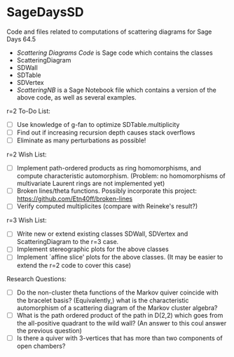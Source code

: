 # SageDaysSD
Code and files related to computations of scattering diagrams for Sage Days 64.5

 - *Scattering Diagrams Code* is Sage code which contains the classes
  - ScatteringDiagram
  - SDWall
  - SDTable
  - SDVertex
 - *ScatteringNB* is a Sage Notebook file which contains a version of the above code, as well as several examples.

r=2 To-Do List:
 - [ ] Use knowledge of g-fan to optimize SDTable.multiplicity
 - [ ] Find out if increasing recursion depth causes stack overflows
 - [ ] Eliminate as many perturbations as possible!

r=2 Wish List:
 - [ ] Implement path-ordered products as ring homomorphisms, and compute characteristic automorphism. (Problem: no homomorphisms of multivariate Laurent rings are not implemented yet)
 - [ ] Broken lines/theta functions.  Possibly incorporate this project: https://github.com/Etn40ff/broken-lines
 - [ ] Verify computed multiplicites (compare with Reineke's result?)

r=3 Wish List:
 - [ ] Write new or extend existing classes SDWall, SDVertex and ScatteringDiagram to the r=3 case.
 - [ ] Implement stereographic plots for the above classes
 - [ ] Implement `affine slice' plots for the above classes.  (It may be easier to extend the r=2 code to cover this case)

Research Questions:
 - [ ] Do the non-cluster theta functions of the Markov quiver coincide with the bracelet basis?  (Equivalently,) what is the characteristic automorphism of a scattering diagram of the Markov cluster algebra?
 - [ ] What is the path ordered product of the path in D(2,2) which goes from the all-positive quadrant to the wild wall? (An answer to this coul answer the previous question)
 - [ ] Is there a quiver with 3-vertices that has more than two components of open chambers?
